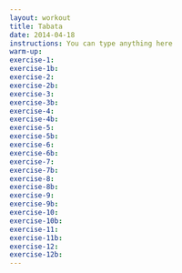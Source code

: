 ```yaml
---
layout: workout 
title: Tabata 
date: 2014-04-18
instructions: You can type anything here
warm-up: 
exercise-1: 
exercise-1b: 
exercise-2: 
exercise-2b:
exercise-3: 
exercise-3b: 
exercise-4: 
exercise-4b:
exercise-5: 
exercise-5b:
exercise-6: 
exercise-6b:
exercise-7: 
exercise-7b:
exercise-8: 
exercise-8b:
exercise-9: 
exercise-9b:
exercise-10: 
exercise-10b:
exercise-11: 
exercise-11b:
exercise-12: 
exercise-12b:
---
```

